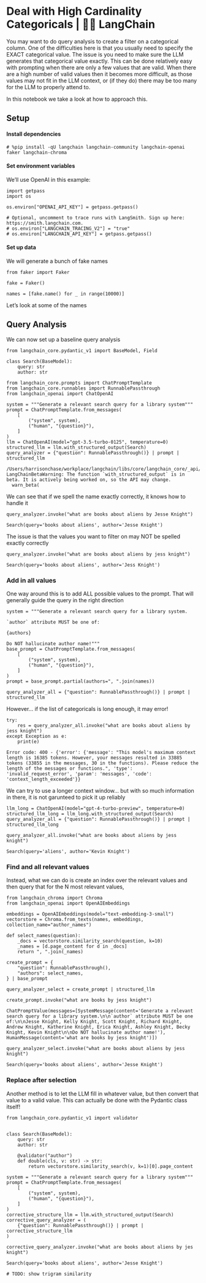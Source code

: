 # Deal with High Cardinality Categoricals | 🦜️🔗 LangChain
You may want to do query analysis to create a filter on a categorical column. One of the difficulties here is that you usually need to specify the EXACT categorical value. The issue is you need to make sure the LLM generates that categorical value exactly. This can be done relatively easy with prompting when there are only a few values that are valid. When there are a high number of valid values then it becomes more difficult, as those values may not fit in the LLM context, or (if they do) there may be too many for the LLM to properly attend to.

In this notebook we take a look at how to approach this.

Setup[​](#setup "Direct link to Setup")
---------------------------------------

#### Install dependencies[​](#install-dependencies "Direct link to Install dependencies")

```
# %pip install -qU langchain langchain-community langchain-openai faker langchain-chroma

```


#### Set environment variables[​](#set-environment-variables "Direct link to Set environment variables")

We’ll use OpenAI in this example:

```
import getpass
import os

os.environ["OPENAI_API_KEY"] = getpass.getpass()

# Optional, uncomment to trace runs with LangSmith. Sign up here: https://smith.langchain.com.
# os.environ["LANGCHAIN_TRACING_V2"] = "true"
# os.environ["LANGCHAIN_API_KEY"] = getpass.getpass()

```


#### Set up data[​](#set-up-data "Direct link to Set up data")

We will generate a bunch of fake names

```
from faker import Faker

fake = Faker()

names = [fake.name() for _ in range(10000)]

```


Let’s look at some of the names

Query Analysis[​](#query-analysis "Direct link to Query Analysis")
------------------------------------------------------------------

We can now set up a baseline query analysis

```
from langchain_core.pydantic_v1 import BaseModel, Field

```


```
class Search(BaseModel):
    query: str
    author: str

```


```
from langchain_core.prompts import ChatPromptTemplate
from langchain_core.runnables import RunnablePassthrough
from langchain_openai import ChatOpenAI

system = """Generate a relevant search query for a library system"""
prompt = ChatPromptTemplate.from_messages(
    [
        ("system", system),
        ("human", "{question}"),
    ]
)
llm = ChatOpenAI(model="gpt-3.5-turbo-0125", temperature=0)
structured_llm = llm.with_structured_output(Search)
query_analyzer = {"question": RunnablePassthrough()} | prompt | structured_llm

```


```
/Users/harrisonchase/workplace/langchain/libs/core/langchain_core/_api/beta_decorator.py:86: LangChainBetaWarning: The function `with_structured_output` is in beta. It is actively being worked on, so the API may change.
  warn_beta(

```


We can see that if we spell the name exactly correctly, it knows how to handle it

```
query_analyzer.invoke("what are books about aliens by Jesse Knight")

```


```
Search(query='books about aliens', author='Jesse Knight')

```


The issue is that the values you want to filter on may NOT be spelled exactly correctly

```
query_analyzer.invoke("what are books about aliens by jess knight")

```


```
Search(query='books about aliens', author='Jess Knight')

```


### Add in all values[​](#add-in-all-values "Direct link to Add in all values")

One way around this is to add ALL possible values to the prompt. That will generally guide the query in the right direction

```
system = """Generate a relevant search query for a library system.

`author` attribute MUST be one of:

{authors}

Do NOT hallucinate author name!"""
base_prompt = ChatPromptTemplate.from_messages(
    [
        ("system", system),
        ("human", "{question}"),
    ]
)
prompt = base_prompt.partial(authors=", ".join(names))

```


```
query_analyzer_all = {"question": RunnablePassthrough()} | prompt | structured_llm

```


However… if the list of categoricals is long enough, it may error!

```
try:
    res = query_analyzer_all.invoke("what are books about aliens by jess knight")
except Exception as e:
    print(e)

```


```
Error code: 400 - {'error': {'message': "This model's maximum context length is 16385 tokens. However, your messages resulted in 33885 tokens (33855 in the messages, 30 in the functions). Please reduce the length of the messages or functions.", 'type': 'invalid_request_error', 'param': 'messages', 'code': 'context_length_exceeded'}}

```


We can try to use a longer context window… but with so much information in there, it is not garunteed to pick it up reliably

```
llm_long = ChatOpenAI(model="gpt-4-turbo-preview", temperature=0)
structured_llm_long = llm_long.with_structured_output(Search)
query_analyzer_all = {"question": RunnablePassthrough()} | prompt | structured_llm_long

```


```
query_analyzer_all.invoke("what are books about aliens by jess knight")

```


```
Search(query='aliens', author='Kevin Knight')

```


### Find and all relevant values[​](#find-and-all-relevant-values "Direct link to Find and all relevant values")

Instead, what we can do is create an index over the relevant values and then query that for the N most relevant values,

```
from langchain_chroma import Chroma
from langchain_openai import OpenAIEmbeddings

embeddings = OpenAIEmbeddings(model="text-embedding-3-small")
vectorstore = Chroma.from_texts(names, embeddings, collection_name="author_names")

```


```
def select_names(question):
    _docs = vectorstore.similarity_search(question, k=10)
    _names = [d.page_content for d in _docs]
    return ", ".join(_names)

```


```
create_prompt = {
    "question": RunnablePassthrough(),
    "authors": select_names,
} | base_prompt

```


```
query_analyzer_select = create_prompt | structured_llm

```


```
create_prompt.invoke("what are books by jess knight")

```


```
ChatPromptValue(messages=[SystemMessage(content='Generate a relevant search query for a library system.\n\n`author` attribute MUST be one of:\n\nJesse Knight, Kelly Knight, Scott Knight, Richard Knight, Andrew Knight, Katherine Knight, Erica Knight, Ashley Knight, Becky Knight, Kevin Knight\n\nDo NOT hallucinate author name!'), HumanMessage(content='what are books by jess knight')])

```


```
query_analyzer_select.invoke("what are books about aliens by jess knight")

```


```
Search(query='books about aliens', author='Jesse Knight')

```


### Replace after selection[​](#replace-after-selection "Direct link to Replace after selection")

Another method is to let the LLM fill in whatever value, but then convert that value to a valid value. This can actually be done with the Pydantic class itself!

```
from langchain_core.pydantic_v1 import validator


class Search(BaseModel):
    query: str
    author: str

    @validator("author")
    def double(cls, v: str) -> str:
        return vectorstore.similarity_search(v, k=1)[0].page_content

```


```
system = """Generate a relevant search query for a library system"""
prompt = ChatPromptTemplate.from_messages(
    [
        ("system", system),
        ("human", "{question}"),
    ]
)
corrective_structure_llm = llm.with_structured_output(Search)
corrective_query_analyzer = (
    {"question": RunnablePassthrough()} | prompt | corrective_structure_llm
)

```


```
corrective_query_analyzer.invoke("what are books about aliens by jes knight")

```


```
Search(query='books about aliens', author='Jesse Knight')

```


```
# TODO: show trigram similarity

```
